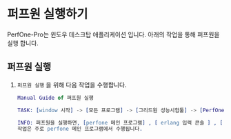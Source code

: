 # 퍼프원 실행하기

PerfOne-Pro는 윈도우 데스크탑 애플리케이션 입니다. 아래의 작업을 통해 퍼프원을 실행 합니다.

## 퍼프원 실행

1. `퍼프원 실행` 을 위해 다음 작업을 수행합니다.

   ```erlang
   Manual Guide of 퍼프원 실행

   TASK: [window 시작] -> [모든 프로그램] -> [그리드원 성능시험툴] -> [PerfOne-Pro V3 클릭]
   
   INFO: 퍼프원을 실행하면, [perfone 메인 프로그램] , [ erlang 입력 콘솔 ] , [ erlang 출력 콘솔 ] 이 실행 됩니다.  
   작업은 주로 perfone 메인 프로그램에서 수행됩니다.
   ```


